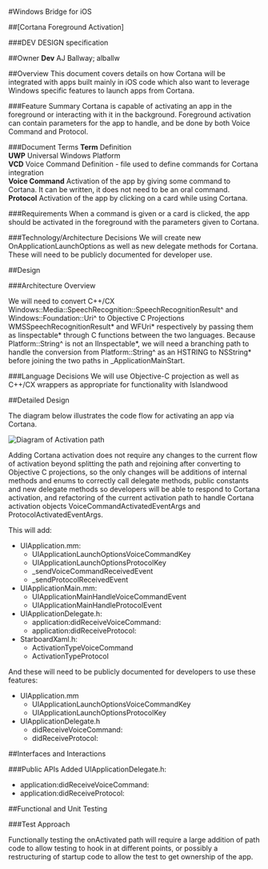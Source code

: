 #Windows Bridge for iOS

##[Cortana Foreground Activation]

###DEV DESIGN specification


##Owner
**Dev**	AJ Ballway; alballw

##Overview
This document covers details on how Cortana will be integrated with apps built mainly in iOS code which also want to leverage Windows specific features to launch apps from Cortana.  

###Feature Summary
Cortana is capable of activating an app in the foreground or interacting with it in the background.  Foreground activation can contain parameters for the app to handle, and be done by both Voice Command and Protocol.

###Document Terms
**Term**	Definition  
**UWP**	Universal Windows Platform  
**VCD**	Voice Command Definition - file used to define commands for Cortana integration  
**Voice Command**	Activation of the app by giving some command to Cortana.  It can be written, it does not need to be an oral command.  
**Protocol**	Activation of the app by clicking on a card while using Cortana.  

###Requirements
When a command is given or a card is clicked, the app should be activated in the foreground with the parameters given to Cortana.

###Technology/Architecture Decisions
We will create new OnApplicationLaunchOptions as well as new delegate methods for Cortana.  These will need to be publicly documented for developer use.

##Design

###Architecture Overview

We will need to convert C++/CX Windows::Media::SpeechRecognition::SpeechRecognitionResult^ and Windows::Foundation::Uri^ to Objective C Projections WMSSpeechRecognitionResult\* and WFUri\* respectively by passing them as Iinspectable\* through C functions between the two languages.  Because Platform::String^ is not an IInspectable\*, we will need a branching path to handle the conversion from Platform::String^ as an HSTRING to NSString\* before joining the two  paths in _ApplicationMainStart.

###Language Decisions
We will use Objective-C projection as well as C++/CX wrappers as appropriate for functionality with Islandwood

##Detailed Design

The diagram below illustrates the code flow for activating an app via Cortana.


![Diagram of Activation path](./media/Cortana_Foreground_Activation.png)



Adding Cortana activation does not require any changes to the current flow of activation beyond splitting the path and rejoining after converting to Objective C projections, so the only changes will be additions of internal methods and enums to correctly call delegate methods, public constants and new delegate methods so developers will be able to respond to Cortana activation, and refactoring of the current activation path to handle Cortana activation objects VoiceCommandActivatedEventArgs and ProtocolActivatedEventArgs. 

This will add:  
* UIApplication.mm:
	* UIApplicationLaunchOptionsVoiceCommandKey
	* UIApplicationLaunchOptionsProtocolKey
	* _sendVoiceCommandReceivedEvent
	* _sendProtocolReceivedEvent
* UIApplicationMain.mm:
	* UIApplicationMainHandleVoiceCommandEvent
	* UIApplicationMainHandleProtocolEvent
* UIApplicationDelegate.h:
	* application:didReceiveVoiceCommand:
	* application:didReceiveProtocol:
* StarboardXaml.h:
	* ActivationTypeVoiceCommand
	* ActivationTypeProtocol

And these will need to be publicly documented for developers to use these features:
+ UIApplication.mm
	* UIApplicationLaunchOptionsVoiceCommandKey
	* UIApplicationLaunchOptionsProtocolKey
+ UIApplicationDelegate.h
	* didReceiveVoiceCommand:
	* didReceiveProtocol:



##Interfaces and Interactions

###Public APIs Added
UIApplicationDelegate.h: 
*	 application:didReceiveVoiceCommand:
* application:didReceiveProtocol:


##Functional and Unit Testing

###Test Approach

Functionally testing the onActivated path will require a large addition of path code to allow testing to hook in at different points, or possibly a restructuring of startup code to allow the test to get ownership of the app.
